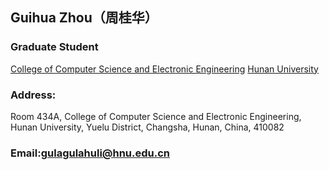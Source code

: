 ## Guihua Zhou（周桂华）

### Graduate Student
[College of Computer Science and Electronic Engineering](http://csee.hnu.edu.cn/)
[Hunan University](http://www.hnu.edu.cn/) 

### Address: 
Room 434A, College of Computer Science and Electronic Engineering,
Hunan University, Yuelu District, 
Changsha, Hunan, China, 
410082

### Email:gulagulahuli@hnu.edu.cn
